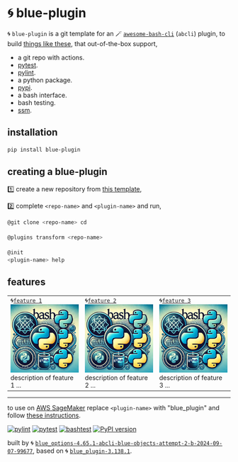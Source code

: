 # 🌀 blue-plugin

🌀 `blue-plugin` is a git template for an 🪄 [`awesome-bash-cli`](https://github.com/kamangir/awesome-bash-cli) (`abcli`) plugin, to build [things like these](https://github.com/kamangir?tab=repositories), that out-of-the-box support,

- a git repo with actions.
- [pytest](https://docs.pytest.org/).
- [pylint](https://pypi.org/project/pylint/).
- a python package.
- [pypi](https://pypi.org/).
- a bash interface.
- bash testing.
- [ssm](https://docs.aws.amazon.com/secretsmanager/).

## installation

```bash
pip install blue-plugin
```

## creating a blue-plugin

1️⃣ create a new repository from [this template](https://github.com/kamangir/blue-plugin),

2️⃣ complete `<repo-name>` and `<plugin-name>` and run,

```bash
@git clone <repo-name> cd

@plugins transform <repo-name>

@init
<plugin-name> help
```

## features

|   |   |   |
| --- | --- | --- |
| 🌀[`feature 1`](#) [![image](https://github.com/kamangir/assets/raw/main/blue-plugin/marquee.png?raw=true)](#) description of feature 1 ... | 🌀[`feature 2`](#) [![image](https://github.com/kamangir/assets/raw/main/blue-plugin/marquee.png?raw=true)](#) description of feature 2 ... | 🌀[`feature 3`](#) [![image](https://github.com/kamangir/assets/raw/main/blue-plugin/marquee.png?raw=true)](#) description of feature 3 ... |

---

to use on [AWS SageMaker](https://aws.amazon.com/sagemaker/) replace `<plugin-name>` with "blue_plugin" and follow [these instructions](https://github.com/kamangir/notebooks-and-scripts/blob/main/SageMaker.md).

[![pylint](https://github.com/kamangir/blue-plugin/actions/workflows/pylint.yml/badge.svg)](https://github.com/kamangir/blue-plugin/actions/workflows/pylint.yml) [![pytest](https://github.com/kamangir/blue-plugin/actions/workflows/pytest.yml/badge.svg)](https://github.com/kamangir/blue-plugin/actions/workflows/pytest.yml) [![bashtest](https://github.com/kamangir/blue-plugin/actions/workflows/bashtest.yml/badge.svg)](https://github.com/kamangir/blue-plugin/actions/workflows/bashtest.yml) [![PyPI version](https://img.shields.io/pypi/v/blue-plugin.svg)](https://pypi.org/project/blue-plugin/)

built by 🌀 [`blue_options-4.65.1-abcli-blue-objects-attempt-2-b-2024-09-07-99677`](https://github.com/kamangir/awesome-bash-cli), based on 🌀 [`blue_plugin-3.138.1`](https://github.com/kamangir/blue-plugin).
